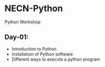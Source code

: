 # NECN-Python
Python Workshop

## Day-01:
  - Introduction to Python
  - Installation of Python software
  - Different ways to execute a python program
